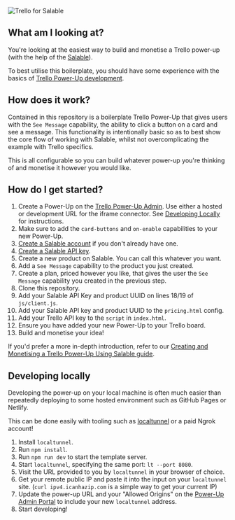 ![Trello for Salable](https://github.com/Salable/salable-trello-js/assets/8593744/c714573e-823a-4ea8-8381-6b9411107969)

## What am I looking at?

You're looking at the easiest way to build and monetise a Trello power-up (with
the help of the [Salable](https://salable.app)).

To best utilise this boilerplate, you should have some experience with the
basics of
[Trello Power-Up development](https://developer.atlassian.com/cloud/trello/).

## How does it work?

Contained in this repository is a boilerplate Trello Power-Up that gives users
with the `See Message` capability, the ability to click a button on a card and
see a message. This functionality is intentionally basic so as to best show the
core flow of working with Salable, whilst not overcomplicating the example with
Trello specifics.

This is all configurable so you can build whatever power-up you're thinking of
and monetise it however you would like.

## How do I get started?

1. Create a Power-Up on the
   [Trello Power-Up Admin](https://trello.com/power-ups/admin). Use either a
   hosted or development URL for the iframe connector. See
   [Developing Locally](#developing-locally) for instructions.
1. Make sure to add the `card-buttons` and `on-enable` capabilities to your new
   Power-Up.
1. [Create a Salable account](https://salable.app/signup) if you don't already
   have one.
1. [Create a Salable API key](https://salable.app/settings/api-keys).
1. Create a new product on Salable. You can call this whatever you want.
1. Add a `See Message` capability to the product you just created.
1. Create a plan, priced however you like, that gives the user the `See Message`
   capability you created in the previous step.
1. Clone this repository.
1. Add your Salable API Key and product UUID on lines 18/19 of `js/client.js`.
1. Add your Salable API key and product UUID to the `pricing.html` config.
1. Add your Trello API key to the `script` in `index.html`.
1. Ensure you have added your new Power-Up to your Trello board.
1. Build and monetise your idea!

If you'd prefer a more in-depth introduction, refer to our
[Creating and Monetising a Trello Power-Up Using Salable guide](https://docs.salable.app/guides/tutorials-and-guides/trello/creating-monetising-trello-power-using-salable/).

## Developing locally

Developing the power-up on your local machine is often much easier than
repeatedly deploying to some hosted environment such as GitHub Pages or Netlify.

This can be done easily with tooling such as
[localtunnel](https://localtunnel.me) or a paid Ngrok account!

1. Install `localtunnel`.
1. Run `npm install`.
1. Run `npm run dev` to start the template server.
1. Start `localtunnel`, specifying the same port: `lt --port 8080`.
1. Visit the URL provided to you by `localtunnel` in your browser of choice.
1. Get your remote public IP and paste it into the input on your `localtunnel`
   site. (`curl ipv4.icanhazip.com` is a simple way to get your current IP)
1. Update the power-up URL and your "Allowed Origins" on the
   [Power-Up Admin Portal](https://trello.com/power-ups/admin) to include your
   new `localtunnel` address.
1. Start developing!
